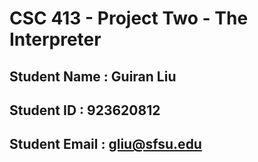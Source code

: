 # CSC 413 - Project Two - The Interpreter

## Student Name  : Guiran Liu

## Student ID    : 923620812

## Student Email : gliu@sfsu.edu
